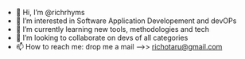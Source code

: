 - 👋 Hi, I’m @richrhyms
- 👀 I’m interested in Software Application Developement and devOPs
- 🌱 I’m currently learning new tools, methodologies and tech
- 💞️ I’m looking to collaborate on devs of all categories
- 📫 How to reach me: drop me a mail -->> richotaru@gmail.com

<!---
richrhyms/richrhyms is a ✨ special ✨ repository because its `README.md` (this file) appears on your GitHub profile.
You can click the Preview link to take a look at your changes.
--->
